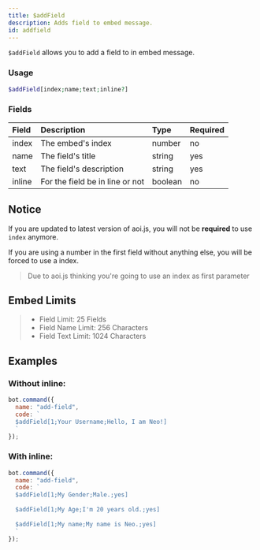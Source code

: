 ```yaml
---
title: $addField
description: Adds field to embed message.
id: addfield
---
```


`$addField` allows you to add a field to in embed message.

### Usage

```php
$addField[index;name;text;inline?]
```

### Fields

| Field | Description | Type | Required |
| :--- | :--- | :--- | :--- |
| index | The embed's index | number | no |
| name | The field's title | string | yes |
| text | The field's description | string | yes |
| inline | For the field be in line or not | boolean | no |

## Notice

If you are updated to latest version of aoi.js, you will not be **required** to use `index` anymore.

If you are using a number in the first field without anything else, you will be forced to use a index.
> Due to aoi.js thinking you're going to use an index as first parameter

## Embed Limits

> * Field Limit: 25 Fields
> * Field Name Limit: 256 Characters
> * Field Text Limit: 1024 Characters

## Examples

### Without inline:

```javascript
bot.command({
  name: "add-field",
  code: `
  $addField[1;Your Username;Hello, I am Neo!]
  `
});
```

### With inline:

```javascript
bot.command({
  name: "add-field",
  code: `
  $addField[1;My Gender;Male.;yes]
  
  $addField[1;My Age;I'm 20 years old.;yes]
  
  $addField[1;My name;My name is Neo.;yes]
  `
});
```


